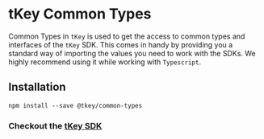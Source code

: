 # tKey Common Types

Common Types in `tKey` is used to get the access to common types and interfaces of the `tKey` SDK. This comes in handy by providing you a standard way of importing the values you need to work with the SDKs. We highly recommend using it while working with `Typescript`.  

## Installation

```shell
npm install --save @tkey/common-types
```

### Checkout the [tKey SDK](https://github.com/tkey/tkey)